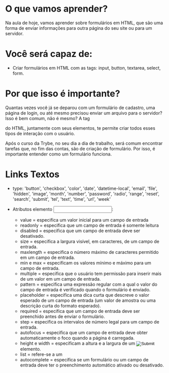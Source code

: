 # O que vamos aprender?
Na aula de hoje, vamos aprender sobre formulários em HTML, que são uma forma de enviar informações para outra página do seu site ou para um servidor.

# Você será capaz de:
- Criar formulários em HTML com as tags: input, button, textarea, select, form.

# Por que isso é importante?
Quantas vezes você já se deparou com um formulário de cadastro, uma página de login, ou até mesmo precisou enviar um arquivo para o servidor? Isso é bem comum, não é mesmo? A tag <form> do HTML, juntamente com seus elementos, te permite criar todos esses tipos de interação com o usuário.

Após o curso da Trybe, no seu dia a dia de trabalho, será comum encontrar tarefas que, no fim das contas, são de criação de formulário. Por isso, é importante entender como um formulário funciona.

#  Links Textos
- type: 'button', 'checkbox', 'color', 'date', 'datetime-local', 'email', 'file', 'hidden', 'image', 'month', 'number', 'password', 'radio', 'range', 'reset', 'search', 'submit', 'tel', 'text', 'time', 'url', 'week' 

- Atributos elemento <input>: 
  - value = especifica um valor inicial para um campo de entrada
  - readonly = especifica que um campo de entrada é somente leitura
  - disabled = especifica que um campo de entrada deve ser desativado.
  - size = especifica a largura visível, em caracteres, de um campo de entrada.
  - maxlength = especifica o número máximo de caracteres permitido em um campo de entrada.
  - min e max = especificam os valores mínimo e máximo para um campo de entrada.
  - multiple = especifica que o usuário tem permissão para inserir mais de um valor em um campo de entrada.
  - pattern = especifica uma expressão regular com a qual o valor do campo de entrada é verificado quando o formulário é enviado.
  - placeholder = especifica uma dica curta que descreve o valor esperado de um campo de entrada (um valor de amostra ou uma descrição curta do formato esperado).
  - required = especifica que um campo de entrada deve ser preenchido antes de enviar o formulário.
  - step = especifica os intervalos de número legal para um campo de entrada.
  - autofocus = especifica que um campo de entrada deve obter automaticamente o foco quando a página é carregada.
  - height e  width = especificam a altura e a largura de um <input type="image">elemento.
  - list = refere-se a um <datalist>elemento que contém opções predefinidas para um elemento <input>.
  - autocomplete = especifica se um formulário ou um campo de entrada deve ter o preenchimento automático ativado ou desativado.